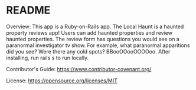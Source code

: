 # README

Overview:
This app is a Ruby-on-Rails app. The Local Haunt is a haunted property reviews app! Users can add haunted properties and review haunted properties. The review form has questions you would see on a paranormal investigator tv show. For example, what paranormal apparitions did you see? Were there any cold spots? BBooOOooOOOOoo. After installing, run rails s to run locally.

Contributor's Guide: 
https://www.contributor-covenant.org/

License: 
https://opensource.org/licenses/MIT